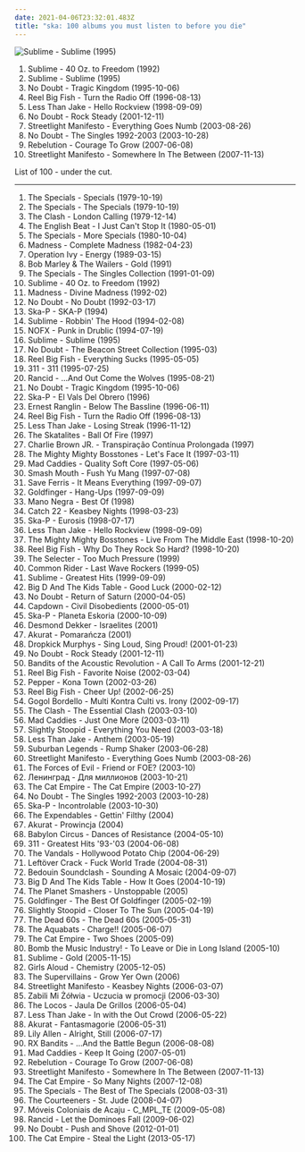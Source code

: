 ```yaml
---
date: 2021-04-06T23:32:01.483Z
title: "ska: 100 albums you must listen to before you die"
---
```

![Sublime - Sublime (1995)](https://img.discogs.com/Ufmdj-To-YcdwiTxBKk5MpsHWds=/fit-in/600x590/filters:strip_icc():format(jpeg):mode_rgb():quality(90)/discogs-images/R-644781-1556908119-5291.jpeg.jpg "Sublime - Sublime (1995)")
<ol class="albums">
<li data-cover="https://img.discogs.com/W3eZVU8t-xs-vnAnxPNb66ZCsxE=/fit-in/439x423/filters:strip_icc():format(jpeg):mode_rgb():quality(90)/discogs-images/R-586476-1287610524.gif.jpg" data-tags="ska, rock" role="button">Sublime - 40 Oz. to Freedom (1992)</li>
<li data-cover="https://img.discogs.com/Ufmdj-To-YcdwiTxBKk5MpsHWds=/fit-in/600x590/filters:strip_icc():format(jpeg):mode_rgb():quality(90)/discogs-images/R-644781-1556908119-5291.jpeg.jpg" data-tags="ska" role="button">Sublime - Sublime (1995)</li>
<li data-cover="https://img.discogs.com/LrG3rpBdOc_pruUIvVqpEl3tHi0=/fit-in/600x587/filters:strip_icc():format(jpeg):mode_rgb():quality(90)/discogs-images/R-370484-1195840644.jpeg.jpg" data-tags="90s, ska, rock" role="button">No Doubt - Tragic Kingdom (1995-10-06)</li>
<li data-cover="http://coverartarchive.org/release/c7c20200-53d7-49a0-9133-4259b442ff72/7695999165-500.jpg" data-tags="ska, ska punk" role="button">Reel Big Fish - Turn the Radio Off (1996-08-13)</li>
<li data-cover="http://coverartarchive.org/release/65fedf02-2d09-3791-9f05-1f5ef71b3da5/2214272590-500.jpg" data-tags="ska, ska punk" role="button">Less Than Jake - Hello Rockview (1998-09-09)</li>
<li data-cover="http://coverartarchive.org/release/0de8efff-e99a-410e-9062-71fd6a63c3f1/8569046324-500.jpg" data-tags="rock, pop, ska" role="button">No Doubt - Rock Steady (2001-12-11)</li>
<li data-cover="http://coverartarchive.org/release/c2fc3871-3ca1-4c00-b0a6-3297822b2662/3942852858-500.jpg" data-tags="ska, ska punk" role="button">Streetlight Manifesto - Everything Goes Numb (2003-08-26)</li>
<li data-cover="http://coverartarchive.org/release/5124e004-5d4d-32ec-8c0a-c6ad1e9da84e/8780110827-500.jpg" data-tags="alternative" role="button">No Doubt - The Singles 1992-2003 (2003-10-28)</li>
<li data-cover="https://img.discogs.com/UE-WwdQeJlIDFFetntI6M_EF4kM=/fit-in/600x534/filters:strip_icc():format(jpeg):mode_rgb():quality(90)/discogs-images/R-2623307-1550285510-8608.jpeg.jpg" data-tags="ska, roots, california, roots reggae, aleister crowley, christopher lee, acoustic ska, aleyster crowley, argeu california seixas, silvio passos, wilson seixas, california seixas, california reggae, aleister, raul seixas, amidio junior, anyzio rocha, nova california seixas, mucajai, argeu california, beto juara, don kalifa, caracarai, donkalifa, aleystercrowley, simplesdemais, os putos brothers, aleyster, silva alhandra, krica morena bela, boa vista, roraima, kricamorena, familia santos, argeu, krica morena, mosca navarro, aleyster crowley bernardo de andrade, thebestofaleystercrowley" role="button">Rebelution - Courage To Grow (2007-06-08)</li>
<li data-cover="http://coverartarchive.org/release/f45d8414-31e4-4289-ba5b-12f2ea7bf40a/2233785241-500.jpg" data-tags="ska" role="button">Streetlight Manifesto - Somewhere In The Between (2007-11-13)</li>
</ol>
List of 100 - under the cut.
<!-- more -->

_________________

<ol class="albums">
<li data-cover="http://coverartarchive.org/release/e733a090-4cab-4f5e-8ee5-1099e39438bc/4551228433-500.jpg" data-tags="ska" role="button">
The Specials - Specials (1979-10-19)
</li>
<li data-cover="http://coverartarchive.org/release/0aa276bb-1f95-4362-9fc7-b8206f1c7a9b/19510891209-500.jpg" data-tags="ska" role="button">
The Specials - The Specials (1979-10-19)
</li>
<li data-cover="http://coverartarchive.org/release/75b17f23-8ad1-3df2-9c7c-cae03b2b8eb4/5052272781-500.jpg" data-tags="punk, punk rock" role="button">
The Clash - London Calling (1979-12-14)
</li>
<li data-cover="https://img.discogs.com/GZTNxEFdR7Y4ZR0JiuMiR_FvYp0=/fit-in/600x596/filters:strip_icc():format(jpeg):mode_rgb():quality(90)/discogs-images/R-17882959-1615988212-9837.jpeg.jpg" data-tags="ska, two-tone" role="button">
The English Beat - I Just Can't Stop It (1980-05-01)
</li>
<li data-cover="http://coverartarchive.org/release/9604a153-5a40-35c0-ba5c-72019a5df380/22902123804-500.jpg" data-tags="ska" role="button">
The Specials - More Specials (1980-10-04)
</li>
<li data-cover="https://img.discogs.com/QrUfqBdPRG_lJnavue4rHldfAJc=/fit-in/600x598/filters:strip_icc():format(jpeg):mode_rgb():quality(90)/discogs-images/R-3625555-1600930074-5109.jpeg.jpg" data-tags="ska, 80s" role="button">
Madness - Complete Madness (1982-04-23)
</li>
<li data-cover="http://coverartarchive.org/release/3b7b3ed6-1d46-4d49-ad8d-014f3d4086bd/1482836258-500.jpg" data-tags="punk, ska, ska punk, punk rock" role="button">
Operation Ivy - Energy (1989-03-15)
</li>
<li data-cover="http://coverartarchive.org/release/f6a6d520-d743-4c71-bff3-299da409f34d/4895309608-500.jpg" data-tags="classic rock, reggae, ska, roots, roots reggae, lion" role="button">
Bob Marley & The Wailers - Gold (1991)
</li>
<li data-cover="http://coverartarchive.org/release/d4a285a0-80ec-489d-86b2-d1666d2d99b0/6124024513-500.jpg" data-tags="ska" role="button">
The Specials - The Singles Collection (1991-01-09)
</li>
<li data-cover="https://img.discogs.com/W3eZVU8t-xs-vnAnxPNb66ZCsxE=/fit-in/439x423/filters:strip_icc():format(jpeg):mode_rgb():quality(90)/discogs-images/R-586476-1287610524.gif.jpg" data-tags="ska, rock" role="button">
Sublime - 40 Oz. to Freedom (1992)
</li>
<li data-cover="http://coverartarchive.org/release/3e5b985d-85d3-4597-a1c1-6b2050fb0281/4134625438-500.jpg" data-tags="ska" role="button">
Madness - Divine Madness (1992-02)
</li>
<li data-cover="http://coverartarchive.org/release/25eb2735-82dc-4503-bd33-82fbe8c4722f/3167361145-500.jpg" data-tags="ska, ska punk" role="button">
No Doubt - No Doubt (1992-03-17)
</li>
<li data-cover="https://img.discogs.com/yMpRGhb-fh0v9U25BPZsByznpvM=/fit-in/600x600/filters:strip_icc():format(jpeg):mode_rgb():quality(90)/discogs-images/R-1339432-1361440334-7934.jpeg.jpg" data-tags="ska" role="button">
Ska-P - SKA-P (1994)
</li>
<li data-cover="http://coverartarchive.org/release/8ad64552-1b61-4a7d-97cf-c8ec1cf46530/5216864402-500.jpg" data-tags="reggae, punk, dub" role="button">
Sublime - Robbin' The Hood (1994-02-08)
</li>
<li data-cover="http://coverartarchive.org/release/7167fb50-0fc1-3735-82bd-83b5069e77c4/4801784404-500.jpg" data-tags="punk, punk rock" role="button">
NOFX - Punk in Drublic (1994-07-19)
</li>
<li data-cover="https://img.discogs.com/Ufmdj-To-YcdwiTxBKk5MpsHWds=/fit-in/600x590/filters:strip_icc():format(jpeg):mode_rgb():quality(90)/discogs-images/R-644781-1556908119-5291.jpeg.jpg" data-tags="ska" role="button">
Sublime - Sublime (1995)
</li>
<li data-cover="http://coverartarchive.org/release/b64eb5cf-ec72-3cf7-b3a7-d663583f40b7/4867481081-500.jpg" data-tags="ska" role="button">
No Doubt - The Beacon Street Collection (1995-03)
</li>
<li data-cover="http://coverartarchive.org/release/7237af3e-56ec-4b3d-9f90-89cf40b273ab/17552180567-500.jpg" data-tags="ska, ska punk" role="button">
Reel Big Fish - Everything Sucks (1995-05-05)
</li>
<li data-cover="http://coverartarchive.org/release/28e7a3e1-b4ba-4f58-a9e5-fa6d5936d5bc/2038812187-500.jpg" data-tags="alternative rock, rock" role="button">
311 - 311 (1995-07-25)
</li>
<li data-cover="http://coverartarchive.org/release/20b3efeb-255a-3fde-8275-401bcf506489/3947787054-500.jpg" data-tags="punk" role="button">
Rancid - ...And Out Come the Wolves (1995-08-21)
</li>
<li data-cover="https://img.discogs.com/LrG3rpBdOc_pruUIvVqpEl3tHi0=/fit-in/600x587/filters:strip_icc():format(jpeg):mode_rgb():quality(90)/discogs-images/R-370484-1195840644.jpeg.jpg" data-tags="90s, ska, rock" role="button">
No Doubt - Tragic Kingdom (1995-10-06)
</li>
<li data-cover="http://coverartarchive.org/release/3414cb5d-d3bc-37b8-9392-8c525fa1af52/3334214007-500.jpg" data-tags="ska, ska punk" role="button">
Ska-P - El Vals Del Obrero (1996)
</li>
<li data-cover="http://coverartarchive.org/release/7f22edfc-4f93-49d0-96f9-8fb7e1c33f94/3400529654-500.jpg" data-tags="jazz, jazz-funk, ska, jamaica" role="button">
Ernest Ranglin - Below The Bassline (1996-06-11)
</li>
<li data-cover="http://coverartarchive.org/release/c7c20200-53d7-49a0-9133-4259b442ff72/7695999165-500.jpg" data-tags="ska, ska punk" role="button">
Reel Big Fish - Turn the Radio Off (1996-08-13)
</li>
<li data-cover="http://coverartarchive.org/release/9bc4688e-2268-4765-9d1c-f7c7d621304c/7535656529-500.jpg" data-tags="ska punk, ska" role="button">
Less Than Jake - Losing Streak (1996-11-12)
</li>
<li data-cover="http://coverartarchive.org/release/4f99448b-8031-46fe-a83b-d4772d1c3f64/16340812360-500.jpg" data-tags="ska" role="button">
The Skatalites - Ball Of Fire (1997)
</li>
<li data-cover="http://coverartarchive.org/release/e9bdf2fc-fd7f-4ce1-aa04-10112f26c594/26844289820-500.jpg" data-tags="rock, skate punk" role="button">
Charlie Brown JR. - Transpiração Contínua Prolongada (1997)
</li>
<li data-cover="http://coverartarchive.org/release/e58d27fb-e833-4bdf-a742-65c5fc45648a/3374874042-500.jpg" data-tags="ska, ska punk" role="button">
The Mighty Mighty Bosstones - Let's Face It (1997-03-11)
</li>
<li data-cover="http://coverartarchive.org/release/2b90f8fb-a0f0-39ee-9996-14756c5696b9/12734030834-500.jpg" data-tags="ska" role="button">
Mad Caddies - Quality Soft Core (1997-05-06)
</li>
<li data-cover="http://coverartarchive.org/release/fbbf15dd-6faf-4ef4-ae10-a0ae7c4acf23/5720775144-500.jpg" data-tags="rock" role="button">
Smash Mouth - Fush Yu Mang (1997-07-08)
</li>
<li data-cover="http://coverartarchive.org/release/a91e0362-3aaa-4d82-beee-e331a8fdfe72/10998135685-500.jpg" data-tags="ska" role="button">
Save Ferris - It Means Everything (1997-09-07)
</li>
<li data-cover="http://coverartarchive.org/release/794f6593-539d-30c5-88e8-81da977865ab/9644316431-500.jpg" data-tags="ska punk" role="button">
Goldfinger - Hang-Ups (1997-09-09)
</li>
<li data-cover="http://coverartarchive.org/release/ca4499f3-cb74-4709-bbe1-540bfcda0a78/1866423682-500.jpg" data-tags="latin, ska, patchanka" role="button">
Mano Negra - Best Of (1998)
</li>
<li data-cover="http://coverartarchive.org/release/b9396979-7a88-457e-82f0-11f469cdd44f/4397619199-500.jpg" data-tags="ska, ska punk" role="button">
Catch 22 - Keasbey Nights (1998-03-23)
</li>
<li data-cover="http://coverartarchive.org/release/ddcc0477-d4b6-4201-85d1-df5e10482c16/28801509453-500.jpg" data-tags="ska, ska punk" role="button">
Ska-P - Eurosis (1998-07-17)
</li>
<li data-cover="http://coverartarchive.org/release/65fedf02-2d09-3791-9f05-1f5ef71b3da5/2214272590-500.jpg" data-tags="ska, ska punk" role="button">
Less Than Jake - Hello Rockview (1998-09-09)
</li>
<li data-cover="http://coverartarchive.org/release/24f6ddfe-3d2d-454f-87e6-d2f9d7ee3d14/2807928590-500.jpg" data-tags="ska" role="button">
The Mighty Mighty Bosstones - Live From The Middle East (1998-10-20)
</li>
<li data-cover="http://coverartarchive.org/release/a4926255-873e-44fd-ac3f-aa23c0286a10/16000973513-500.jpg" data-tags="ska" role="button">
Reel Big Fish - Why Do They Rock So Hard? (1998-10-20)
</li>
<li data-cover="http://coverartarchive.org/release/6a42ee49-9dbc-496b-9e2b-3afb10e6f765/11572913083-500.jpg" data-tags="ska" role="button">
The Selecter - Too Much Pressure (1999)
</li>
<li data-cover="https://img.discogs.com/26iUoLhV5IGa_TWTvpJF9b41G8E=/fit-in/600x600/filters:strip_icc():format(jpeg):mode_rgb():quality(90)/discogs-images/R-1146792-1603951387-6197.jpeg.jpg" data-tags="ska" role="button">
Common Rider - Last Wave Rockers (1999-05)
</li>
<li data-cover="http://coverartarchive.org/release/80637d8b-5372-4185-9324-665312d1607e/7357477241-500.jpg" data-tags="ska" role="button">
Sublime - Greatest Hits (1999-09-09)
</li>
<li data-cover="http://coverartarchive.org/release/069aa548-b883-462b-ab0e-4ebd0a3faede/8760204187-500.jpg" data-tags="punk, ska punk, ska" role="button">
Big D And The Kids Table - Good Luck (2000-02-12)
</li>
<li data-cover="http://coverartarchive.org/release/babc0460-f5b0-47e9-abae-0b9df6b87deb/14791398017-500.jpg" data-tags="rock, ska" role="button">
No Doubt - Return of Saturn (2000-04-05)
</li>
<li data-cover="http://coverartarchive.org/release/11af2ba4-39f0-440e-be55-7b98116d25d3/3263321646-500.jpg" data-tags="ska" role="button">
Capdown - Civil Disobedients (2000-05-01)
</li>
<li data-cover="http://coverartarchive.org/release/afd09c19-87f1-368e-8e9a-738186154f7f/25137146393-500.jpg" data-tags="ska punk, ska" role="button">
Ska-P - Planeta Eskoria (2000-10-09)
</li>
<li data-cover="http://coverartarchive.org/release/ee1deea2-e9cd-479d-b91a-402c25a0d0e4/23834440256-500.jpg" data-tags="ska" role="button">
Desmond Dekker - Israelites (2001)
</li>
<li data-cover="http://coverartarchive.org/release/0fd5abdd-7a1a-4a09-933f-e620cc98cce2/4137110372-500.jpg" data-tags="ska, polish, rock" role="button">
Akurat - Pomarańcza (2001)
</li>
<li data-cover="http://coverartarchive.org/release/b5b41db5-72bc-3140-b571-998b14d0fced/4773453196-500.jpg" data-tags="punk rock, irish, celtic punk, dropkick murphys" role="button">
Dropkick Murphys - Sing Loud, Sing Proud! (2001-01-23)
</li>
<li data-cover="http://coverartarchive.org/release/0de8efff-e99a-410e-9062-71fd6a63c3f1/8569046324-500.jpg" data-tags="rock, pop, ska" role="button">
No Doubt - Rock Steady (2001-12-11)
</li>
<li data-cover="http://coverartarchive.org/release/fe9a3b37-c75b-3f5b-b286-8b549ed9986e/4401418274-500.jpg" data-tags="ska" role="button">
Bandits of the Acoustic Revolution - A Call To Arms (2001-12-21)
</li>
<li data-cover="http://coverartarchive.org/release/0a07f1b1-5772-4a82-8f5c-5d4ac9532022/16120195921-500.jpg" data-tags="ska" role="button">
Reel Big Fish - Favorite Noise (2002-03-04)
</li>
<li data-cover="http://coverartarchive.org/release/7c3a121b-5a0e-4b8e-8346-2be761333123/15535544660-500.jpg" data-tags="ska, kringle20 favs" role="button">
Pepper - Kona Town (2002-03-26)
</li>
<li data-cover="https://img.discogs.com/LwWZxiZvwMTey_dXq2s0OXoVx5s=/fit-in/320x319/filters:strip_icc():format(jpeg):mode_rgb():quality(90)/discogs-images/R-1554329-1328635839.jpeg.jpg" data-tags="ska punk, ska" role="button">
Reel Big Fish - Cheer Up! (2002-06-25)
</li>
<li data-cover="https://img.discogs.com/TVVLZVoxDWKwh96zF7_Ic7IRLkg=/fit-in/600x517/filters:strip_icc():format(jpeg):mode_rgb():quality(90)/discogs-images/R-3715413-1341480261-8033.jpeg.jpg" data-tags="punk, gypsy punk" role="button">
Gogol Bordello - Multi Kontra Culti vs. Irony (2002-09-17)
</li>
<li data-cover="http://coverartarchive.org/release/7adf8b40-8622-43ba-8eb2-c5fec39fb263/7984430965-500.jpg" data-tags="punk rock" role="button">
The Clash - The Essential Clash (2003-03-10)
</li>
<li data-cover="http://coverartarchive.org/release/5674ac8c-f0da-4cab-97eb-3aa53caec890/7333715088-500.jpg" data-tags="ska punk, ska" role="button">
Mad Caddies - Just One More (2003-03-11)
</li>
<li data-cover="https://img.discogs.com/KgBjHyjGEwqcvfrXOmPth4FEFFQ=/fit-in/600x601/filters:strip_icc():format(jpeg):mode_rgb():quality(90)/discogs-images/R-3576516-1336355004.jpeg.jpg" data-tags="reggae, ska, summer" role="button">
Slightly Stoopid - Everything You Need (2003-03-18)
</li>
<li data-cover="https://img.discogs.com/cyDizY5ucEG5WjqBINdaFgJXRQA=/fit-in/600x600/filters:strip_icc():format(jpeg):mode_rgb():quality(90)/discogs-images/R-2692454-1296784825.jpeg.jpg" data-tags="ska punk, pop punk" role="button">
Less Than Jake - Anthem (2003-05-19)
</li>
<li data-cover="http://coverartarchive.org/release/d1acd38d-e01b-4de2-a929-ac1b72ec7d7c/3412654508-500.jpg" data-tags="ska" role="button">
Suburban Legends - Rump Shaker (2003-06-28)
</li>
<li data-cover="http://coverartarchive.org/release/c2fc3871-3ca1-4c00-b0a6-3297822b2662/3942852858-500.jpg" data-tags="ska, ska punk" role="button">
Streetlight Manifesto - Everything Goes Numb (2003-08-26)
</li>
<li data-cover="http://coverartarchive.org/release/00fd8aec-1e25-4049-8e74-38e095009b34/5644167126-500.jpg" data-tags="ska" role="button">
The Forces of Evil - Friend or FOE? (2003-10)
</li>
<li data-cover="http://coverartarchive.org/release/18230503-dc0a-4822-b7bc-7822a769d4e8/28086874897-500.jpg" data-tags="ska, russian" role="button">
Ленинград - Для миллионов (2003-10-21)
</li>
<li data-cover="http://coverartarchive.org/release/84ae99a9-0cd3-4b13-ac6a-f05d41460912/15840373056-500.jpg" data-tags="ska" role="button">
The Cat Empire - The Cat Empire (2003-10-27)
</li>
<li data-cover="http://coverartarchive.org/release/5124e004-5d4d-32ec-8c0a-c6ad1e9da84e/8780110827-500.jpg" data-tags="alternative" role="button">
No Doubt - The Singles 1992-2003 (2003-10-28)
</li>
<li data-cover="http://coverartarchive.org/release/76df3695-a644-3b06-b36b-8e60494a04c2/3334255387-500.jpg" data-tags="ska" role="button">
Ska-P - Incontrolable (2003-10-30)
</li>
<li data-cover="http://coverartarchive.org/release/394546f4-2c4f-4f67-a8ad-137b6ca3edec/13313814649-500.jpg" data-tags="heavy metal, chill, rock, punk, reggae, dub, ska, boogie on down, love songs that rock" role="button">
The Expendables - Gettin' Filthy (2004)
</li>
<li data-cover="https://img.discogs.com/MSdFRkrA_XBkw_dEiS5f9MTrT4k=/fit-in/200x199/filters:strip_icc():format(jpeg):mode_rgb():quality(90)/discogs-images/R-1546079-1301302877.jpeg.jpg" data-tags="alternative, reggae, ska" role="button">
Akurat - Prowincja (2004)
</li>
<li data-cover="https://img.discogs.com/mpiDj-n5fPD-0_tA1hNazFz8St4=/fit-in/500x500/filters:strip_icc():format(jpeg):mode_rgb():quality(90)/discogs-images/R-1120466-1287198836.jpeg.jpg" data-tags="ska" role="button">
Babylon Circus - Dances of Resistance (2004-05-10)
</li>
<li data-cover="https://via.placeholder.com/450" data-tags="alternative rock" role="button">
311 - Greatest Hits '93-'03 (2004-06-08)
</li>
<li data-cover="http://coverartarchive.org/release/e6bf471d-c306-4196-b8a1-9dd2cc30cedc/2582864276-500.jpg" data-tags="ska, punk rock, kung fu, oi, punk pathetique, albums i have downloaded, steveadams fm, steveadamsfm, ami punk, boracaymix" role="button">
The Vandals - Hollywood Potato Chip (2004-06-29)
</li>
<li data-cover="https://img.discogs.com/W44eaQj_d_o4lILFX8Mo7S13CZg=/fit-in/502x442/filters:strip_icc():format(jpeg):mode_rgb():quality(90)/discogs-images/R-379884-1139850324.jpeg.jpg" data-tags="ska punk, punk, ska, crack rock steady" role="button">
Leftöver Crack - Fuck World Trade (2004-08-31)
</li>
<li data-cover="https://via.placeholder.com/450" data-tags="dub, reggae" role="button">
Bedouin Soundclash - Sounding A Mosaic (2004-09-07)
</li>
<li data-cover="http://coverartarchive.org/release/8f19fa4e-f574-4c86-bc56-9362fb4f995a/4713235154-500.jpg" data-tags="ska" role="button">
Big D And The Kids Table - How It Goes (2004-10-19)
</li>
<li data-cover="https://img.discogs.com/rBtdV_f0dbEwcDa0w1dojIxdIKs=/fit-in/600x593/filters:strip_icc():format(jpeg):mode_rgb():quality(90)/discogs-images/R-1459612-1221337611.jpeg.jpg" data-tags="ska" role="button">
The Planet Smashers - Unstoppable (2005)
</li>
<li data-cover="http://coverartarchive.org/release/f84f64a3-e01f-4eb1-9547-6d3999f1593d/13617182004-500.jpg" data-tags="punk, ska" role="button">
Goldfinger - The Best Of Goldfinger (2005-02-19)
</li>
<li data-cover="https://via.placeholder.com/450" data-tags="reggae" role="button">
Slightly Stoopid - Closer To The Sun (2005-04-19)
</li>
<li data-cover="http://coverartarchive.org/release/f5e76ae6-1a5a-3eb9-8e0a-3e7588e16496/4812030096-500.jpg" data-tags="dub, ska, indie rock" role="button">
The Dead 60s - The Dead 60s (2005-05-31)
</li>
<li data-cover="http://coverartarchive.org/release/f05702c0-a8ef-473f-9ce8-e9dbb4ca10a0/4964947583-500.jpg" data-tags="ska" role="button">
The Aquabats - Charge!! (2005-06-07)
</li>
<li data-cover="https://img.discogs.com/YtrSaPszyrFXACFtOQboWrZfrNU=/fit-in/500x500/filters:strip_icc():format(jpeg):mode_rgb():quality(90)/discogs-images/R-893597-1170067201.jpeg.jpg" data-tags="ska, alternative, australian" role="button">
The Cat Empire - Two Shoes (2005-09)
</li>
<li data-cover="http://coverartarchive.org/release/267e744d-4019-4d40-b176-12afcec5a40b/4723780103-500.jpg" data-tags="ska, ska punk, diy" role="button">
Bomb the Music Industry! - To Leave or Die in Long Island (2005-10)
</li>
<li data-cover="http://coverartarchive.org/release/0c56c457-afe1-4679-baab-759ba8dd2a58/4808197815-500.jpg" data-tags="ska" role="button">
Sublime - Gold (2005-11-15)
</li>
<li data-cover="https://img.discogs.com/wm92ihyFSPP-PCJO4ew4Zoc5Xpg=/fit-in/600x600/filters:strip_icc():format(jpeg):mode_rgb():quality(90)/discogs-images/R-976636-1427519353-9627.jpeg.jpg" data-tags="pop, power pop, girl band, xenomania" role="button">
Girls Aloud - Chemistry (2005-12-05)
</li>
<li data-cover="https://img.discogs.com/C-GIJ37K5lw77l09qevF9Di2VP0=/fit-in/600x600/filters:strip_icc():format(jpeg):mode_rgb():quality(90)/discogs-images/R-3625999-1439766596-5010.jpeg.jpg" data-tags="chill, reggae, surf, ska, summer, california, dancehall, beach, baixar depois, happy music for work" role="button">
The Supervillains - Grow Yer Own (2006)
</li>
<li data-cover="http://coverartarchive.org/release/275b722f-d7f9-40ea-be38-286414febeb6/3942871458-500.jpg" data-tags="ska punk" role="button">
Streetlight Manifesto - Keasbey Nights (2006-03-07)
</li>
<li data-cover="http://coverartarchive.org/release/0e8df261-cc01-4403-bce1-23e113b65cdc/4707737126-500.jpg" data-tags="ska" role="button">
Zabili Mi Żółwia - Uczucia w promocji (2006-03-30)
</li>
<li data-cover="https://img.discogs.com/Ok-nTrxMbKs8-pMuESOj1WX-gQQ=/fit-in/320x320/filters:strip_icc():format(jpeg):mode_rgb():quality(90)/discogs-images/R-2886520-1305713697.jpeg.jpg" data-tags="ska, ska-punk" role="button">
The Locos - Jaula De Grillos (2006-05-04)
</li>
<li data-cover="http://coverartarchive.org/release/4575d679-cb7c-48e9-9849-6227fafbec64/21326500958-500.jpg" data-tags="pop punk, ska punk" role="button">
Less Than Jake - In with the Out Crowd (2006-05-22)
</li>
<li data-cover="http://coverartarchive.org/release/73dc38c9-2f86-4295-ab2f-fddcc98877b5/4793338662-500.jpg" data-tags="ska" role="button">
Akurat - Fantasmagorie (2006-05-31)
</li>
<li data-cover="http://coverartarchive.org/release/7775091e-b300-4dce-849e-93dbaa96eab5/7457813154-500.jpg" data-tags="pop" role="button">
Lily Allen - Alright, Still (2006-07-17)
</li>
<li data-cover="http://coverartarchive.org/release/7742c1af-1d89-4d49-a711-fea5544a7573/3331817147-500.jpg" data-tags="ska" role="button">
RX Bandits - ...And the Battle Begun (2006-08-08)
</li>
<li data-cover="http://coverartarchive.org/release/f455779f-dec7-48c8-af09-f6714daf4c1f/23387977674-500.jpg" data-tags="ska" role="button">
Mad Caddies - Keep It Going (2007-05-01)
</li>
<li data-cover="https://img.discogs.com/UE-WwdQeJlIDFFetntI6M_EF4kM=/fit-in/600x534/filters:strip_icc():format(jpeg):mode_rgb():quality(90)/discogs-images/R-2623307-1550285510-8608.jpeg.jpg" data-tags="ska, roots, california, roots reggae, aleister crowley, christopher lee, acoustic ska, aleyster crowley, argeu california seixas, silvio passos, wilson seixas, california seixas, california reggae, aleister, raul seixas, amidio junior, anyzio rocha, nova california seixas, mucajai, argeu california, beto juara, don kalifa, caracarai, donkalifa, aleystercrowley, simplesdemais, os putos brothers, aleyster, silva alhandra, krica morena bela, boa vista, roraima, kricamorena, familia santos, argeu, krica morena, mosca navarro, aleyster crowley bernardo de andrade, thebestofaleystercrowley" role="button">
Rebelution - Courage To Grow (2007-06-08)
</li>
<li data-cover="http://coverartarchive.org/release/f45d8414-31e4-4289-ba5b-12f2ea7bf40a/2233785241-500.jpg" data-tags="ska" role="button">
Streetlight Manifesto - Somewhere In The Between (2007-11-13)
</li>
<li data-cover="http://coverartarchive.org/release/60c75797-7ea4-4a9d-83f5-b25dea1c4bce/2067224068-500.jpg" data-tags="funk, ska, jazz" role="button">
The Cat Empire - So Many Nights (2007-12-08)
</li>
<li data-cover="http://coverartarchive.org/release/6d9a1c28-e9e9-4684-b554-eca8b19f1c58/2517351709-500.jpg" data-tags="ska" role="button">
The Specials - The Best of The Specials (2008-03-31)
</li>
<li data-cover="https://img.discogs.com/FOf7jfEmy01k2Tsbbjo8b22afis=/fit-in/600x526/filters:strip_icc():format(jpeg):mode_rgb():quality(90)/discogs-images/R-1310056-1208548831.jpeg.jpg" data-tags="indie, indie rock" role="button">
The Courteeners - St. Jude (2008-04-07)
</li>
<li data-cover="http://coverartarchive.org/release/1ed30e9c-c4ac-494e-86cd-79613720d37b/6306669382-500.jpg" data-tags="brazilian, rock, ska" role="button">
Móveis Coloniais de Acaju - C_MPL_TE (2009-05-08)
</li>
<li data-cover="http://coverartarchive.org/release/3ff61674-a5db-4b1d-8181-460d906ba605/3988528235-500.jpg" data-tags="punk, punk rock" role="button">
Rancid - Let the Dominoes Fall (2009-06-02)
</li>
<li data-cover="https://img.discogs.com/yTE95Iyji3idxlRz5HoDfUyskHQ=/fit-in/600x529/filters:strip_icc():format(jpeg):mode_rgb():quality(90)/discogs-images/R-3902469-1582178853-6309.jpeg.jpg" data-tags="alternative, pop" role="button">
No Doubt - Push and Shove (2012-01-01)
</li>
<li data-cover="http://coverartarchive.org/release/2fbdb866-63c0-4307-bb45-7f00ea270d16/4286419501-500.jpg" data-tags="ska, must have, the cat empire, catcore, bellesong" role="button">
The Cat Empire - Steal the Light (2013-05-17)
</li>
</ol>